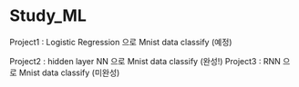# Study_ML

Project1 : Logistic Regression 으로 Mnist data classify (예정)

Project2 : hidden layer NN 으로 Mnist data classify (완성!)
Project3 : RNN 으로 Mnist data classify (미완성)
